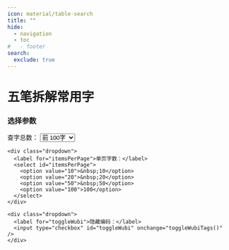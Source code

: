 ```yaml
---
icon: material/table-search
title: ""
hide:
  - navigation
  - toc
#   - footer
search:
  exclude: true
---
```


<link rel="stylesheet" type="text/css" href="../static/css/styles2.css" />

# 五笔拆解常用字

<main>
  <section id="option-area">
    <h3>选择参数</h3>
    <div class="dropdown">
      <label for="totalCount">查字总数：</label>
      <select id="itemsTotal">
        <option value="100">前&nbsp;100字</option>
        <option value="500">前&nbsp;500字</option>
        <option value="1500">前1500字</option>
        <option value="4000">前4000字</option>
      </select>
    </div>

    <div class="dropdown">
      <label for="itemsPerPage">单页字数：</label>
      <select id="itemsPerPage">
        <option value="10">&nbsp;10</option>
        <option value="20">&nbsp;20</option>
        <option value="50">&nbsp;50</option>
        <option value="100">100</option>
      </select>
    </div>

    <div class="dropdown">
      <label for="toggleWubi">隐藏编码：</label>
      <input type="checkbox" id="toggleWubi" onchange="toggleWubiTags()" />
    </div>
  </section>

  <section>
    <table id="data-table">
      <thead></thead>
      <tbody></tbody>
    </table>
  </section>

  <div class="pagination" id="pagination">
  </div>
</main>

<script src="https://cdn.jsdelivr.net/npm/hanzi-writer@3.7.1/dist/hanzi-writer.min.js"></script>
<script src="../static/js/utils.js"></script>
<script src="../static/js/list.js"></script>
<script src="../static/js/render-list.js"></script>
